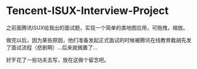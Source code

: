 # Tencent-ISUX-Interview-Project

之前面腾讯ISUX给我出的面试题，实现一个简单的类地图应用，可拖拽，缩放。

做完以后，因为某些原因，他们准备发起正式面试的时候被腾讯在线教育截胡先发了面试流程（悲剧啊）...后来就搁置了...

好歹花了一些功夫去写，放在这做个留念吧。